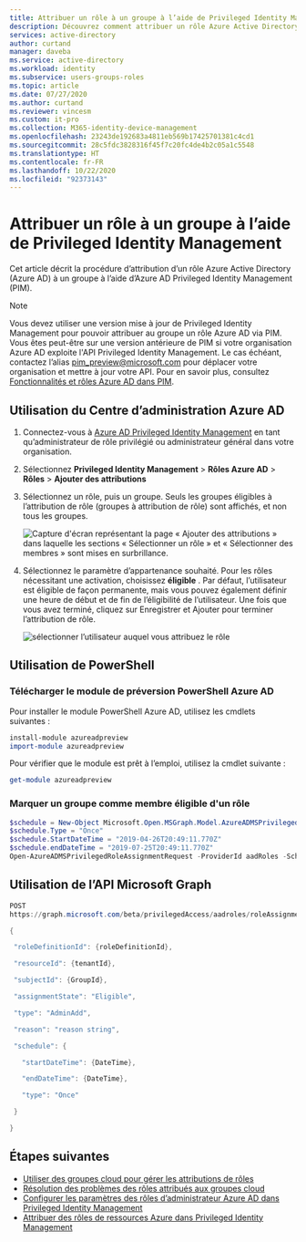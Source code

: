 ```yaml
---
title: Attribuer un rôle à un groupe à l’aide de Privileged Identity Management dans Azure AD | Microsoft Docs
description: Découvrez comment attribuer un rôle Azure Active Directory (Azure AD) à un groupe à l’aide d’Azure AD Privileged Identity Management (PIM).
services: active-directory
author: curtand
manager: daveba
ms.service: active-directory
ms.workload: identity
ms.subservice: users-groups-roles
ms.topic: article
ms.date: 07/27/2020
ms.author: curtand
ms.reviewer: vincesm
ms.custom: it-pro
ms.collection: M365-identity-device-management
ms.openlocfilehash: 23243de192683a4811eb569b17425701381c4cd1
ms.sourcegitcommit: 28c5fdc3828316f45f7c20fc4de4b2c05a1c5548
ms.translationtype: HT
ms.contentlocale: fr-FR
ms.lasthandoff: 10/22/2020
ms.locfileid: "92373143"
---
```

# <a name="assign-a-role-to-a-group-using-privileged-identity-management"></a>Attribuer un rôle à un groupe à l’aide de Privileged Identity Management

Cet article décrit la procédure d’attribution d’un rôle Azure Active Directory (Azure AD) à un groupe à l’aide d’Azure AD Privileged Identity Management (PIM).

> [!NOTE]
> Vous devez utiliser une version mise à jour de Privileged Identity Management pour pouvoir attribuer au groupe un rôle Azure AD via PIM. Vous êtes peut-être sur une version antérieure de PIM si votre organisation Azure AD exploite l'API Privileged Identity Management. Le cas échéant, contactez l’alias pim_preview@microsoft.com pour déplacer votre organisation et mettre à jour votre API. Pour en savoir plus, consultez [Fonctionnalités et rôles Azure AD dans PIM](../privileged-identity-management/azure-ad-roles-features.md).

## <a name="using-azure-ad-admin-center"></a>Utilisation du Centre d’administration Azure AD

1. Connectez-vous à [Azure AD Privileged Identity Management](https://ms.portal.azure.com/?Microsoft_AAD_IAM_GroupRoles=true&Microsoft_AAD_IAM_userRolesV2=true&Microsoft_AAD_IAM_enablePimIntegration=true#blade/Microsoft_Azure_PIMCommon/CommonMenuBlade/quickStart) en tant qu’administrateur de rôle privilégié ou administrateur général dans votre organisation.

1. Sélectionnez **Privileged Identity Management** > **Rôles Azure AD**  > **Rôles** > **Ajouter des attributions**

1. Sélectionnez un rôle, puis un groupe. Seuls les groupes éligibles à l’attribution de rôle (groupes à attribution de rôle) sont affichés, et non tous les groupes.

    ![Capture d'écran représentant la page « Ajouter des attributions » dans laquelle les sections « Sélectionner un rôle » et « Sélectionner des membres » sont mises en surbrillance.](./media/groups-pim-eligible/select-member.png)

1. Sélectionnez le paramètre d’appartenance souhaité. Pour les rôles nécessitant une activation, choisissez **éligible** . Par défaut, l’utilisateur est éligible de façon permanente, mais vous pouvez également définir une heure de début et de fin de l’éligibilité de l’utilisateur. Une fois que vous avez terminé, cliquez sur Enregistrer et Ajouter pour terminer l’attribution de rôle.

    ![sélectionner l’utilisateur auquel vous attribuez le rôle](./media/groups-pim-eligible/set-assignment-settings.png)

## <a name="using-powershell"></a>Utilisation de PowerShell

### <a name="download-the-azure-ad-preview-powershell-module"></a>Télécharger le module de préversion PowerShell Azure AD

Pour installer le module PowerShell Azure AD, utilisez les cmdlets suivantes :

```powershell
install-module azureadpreview
import-module azureadpreview
```

Pour vérifier que le module est prêt à l’emploi, utilisez la cmdlet suivante :

```powershell
get-module azureadpreview
```

### <a name="assign-a-group-as-an-eligible-member-of-a-role"></a>Marquer un groupe comme membre éligible d'un rôle

```powershell
$schedule = New-Object Microsoft.Open.MSGraph.Model.AzureADMSPrivilegedSchedule
$schedule.Type = "Once"
$schedule.StartDateTime = "2019-04-26T20:49:11.770Z"
$schedule.endDateTime = "2019-07-25T20:49:11.770Z"
Open-AzureADMSPrivilegedRoleAssignmentRequest -ProviderId aadRoles -Schedule $schedule -ResourceId "[YOUR TENANT ID]" -RoleDefinitionId "9f8c1837-f885-4dfd-9a75-990f9222b21d" -SubjectId "[YOUR GROUP ID]" -AssignmentState "Eligible" -Type "AdminAdd"
```

## <a name="using-microsoft-graph-api"></a>Utilisation de l’API Microsoft Graph

```powershell
POST
https://graph.microsoft.com/beta/privilegedAccess/aadroles/roleAssignmentRequests  

{

 "roleDefinitionId": {roleDefinitionId},

 "resourceId": {tenantId},

 "subjectId": {GroupId},

 "assignmentState": "Eligible",

 "type": "AdminAdd",

 "reason": "reason string",

 "schedule": {

   "startDateTime": {DateTime},

   "endDateTime": {DateTime},

   "type": "Once"

 }

}
```

## <a name="next-steps"></a>Étapes suivantes

- [Utiliser des groupes cloud pour gérer les attributions de rôles](groups-concept.md)
- [Résolution des problèmes des rôles attribués aux groupes cloud](groups-faq-troubleshooting.md)
- [Configurer les paramètres des rôles d’administrateur Azure AD dans Privileged Identity Management](../privileged-identity-management/pim-how-to-change-default-settings.md)
- [Attribuer des rôles de ressources Azure dans Privileged Identity Management](../privileged-identity-management/pim-resource-roles-assign-roles.md)
